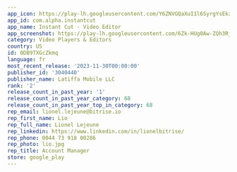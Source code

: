 ```yaml
---
app_icon: https://play-lh.googleusercontent.com/Y6ZNVGQaXuI1l6SyrgYsEkzV2n3LP_Iq2PoUtv5AeS7c3wAeQ9OViLj4ltfmJVXLGJY
app_id: com.alpha.instantcut
app_name: Instant Cut - Video Editor
app_screenshot: https://play-lh.googleusercontent.com/6Zk-HUg0Aw-ZQh3Rjin8DB5Ol4UcFH5NfmFITMgEgrjEum7L6Hj1i4MepIqlig1zYa0
category: Video Players & Editors
country: US
id: 0DB9TXGcZkmq
language: fr
most_recent_release: '2023-11-30T00:00:00'
publisher_id: '3040440'
publisher_name: Latiffa Mobile LLC
rank: '2'
release_count_in_past_year: '1'
release_count_in_past_year_category: 68
release_count_in_past_year_top_in_category: 68
rep_email: lionel.lejeune@bitrise.io
rep_first_name: Lio
rep_full_name: Lionel Lejeune
rep_linkedin: https://www.linkedin.com/in/lionelbitrise/
rep_phone: 0044 73 918 00286
rep_photo: lio.jpg
rep_title: Account Manager
store: google_play
---
```

